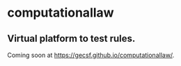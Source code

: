 # computationallaw
## Virtual platform to test rules.
Coming soon at
https://gecsf.github.io/computationallaw/.
